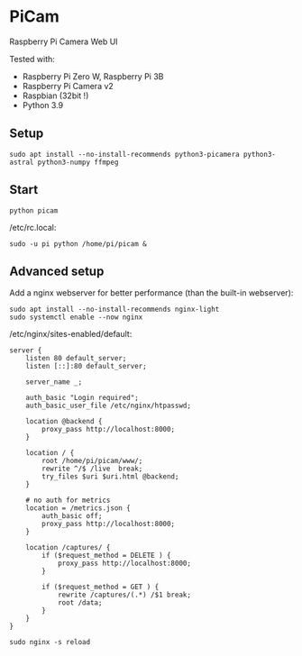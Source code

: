 # PiCam
Raspberry Pi Camera Web UI

Tested with:
- Raspberry Pi Zero W, Raspberry Pi 3B
- Raspberry Pi Camera v2
- Raspbian (32bit !)
- Python 3.9

## Setup

```shell
sudo apt install --no-install-recommends python3-picamera python3-astral python3-numpy ffmpeg
```

## Start

```shell
python picam
```

/etc/rc.local:
```shell
sudo -u pi python /home/pi/picam &
```

## Advanced setup

Add a nginx webserver for better performance (than the built-in webserver):

```shell
sudo apt install --no-install-recommends nginx-light
sudo systemctl enable --now nginx
```
/etc/nginx/sites-enabled/default:

```
server {
	listen 80 default_server;
	listen [::]:80 default_server;

	server_name _;

	auth_basic "Login required";
	auth_basic_user_file /etc/nginx/htpasswd;

	location @backend {
		proxy_pass http://localhost:8000;
	}

	location / {
		root /home/pi/picam/www/;
		rewrite ^/$ /live  break;
		try_files $uri $uri.html @backend;
	}

	# no auth for metrics
	location = /metrics.json {
		auth_basic off;
		proxy_pass http://localhost:8000;
	}

	location /captures/ {
		if ($request_method = DELETE ) {
			proxy_pass http://localhost:8000;
		}

		if ($request_method = GET ) {
			rewrite /captures/(.*) /$1 break;
			root /data;
		}
	}
}
```

```shell
sudo nginx -s reload
```
